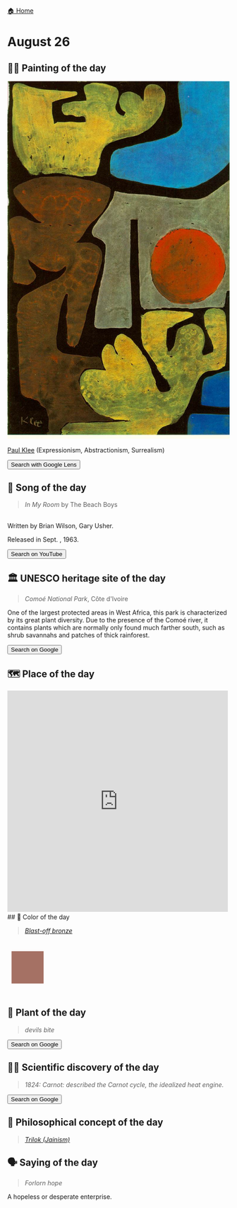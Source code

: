 
[🏠 Home](../../index.md)

# August 26

## 🧑‍🎨 Painting of the day

<img width="600" src="../img/Paul_Klee_4.jpg">

[Paul Klee](https://en.wikipedia.org/wiki/Paul_Klee) (Expressionism, Abstractionism, Surrealism)

<button class="btn btn-success"
onclick=" window.open('https://lens.google.com/uploadbyurl?url=https://iretes.github.io/one-a-day/data/img/Paul_Klee_4.jpg','_blank')">
Search with Google Lens
</button>

## 🎼 Song of the day

> *In My Room*
by The Beach Boys

<br />Written by Brian Wilson, Gary Usher.

Released in Sept. , 1963.

<button class="btn btn-success"
onclick=" window.open('http://www.youtube.com/search?q=In My Room by The Beach Boys','_blank')">
Search on YouTube
</button>

## 🏛️ UNESCO heritage site of the day

> *Comoé National Park*, Côte d'Ivoire

<p>One of the largest protected areas in West Africa, this park is characterized by its great plant diversity. Due to the presence of the Comoé river, it contains plants which are normally only found much farther south, such as shrub savannahs and patches of thick rainforest.</p>

<button class="btn btn-success"
onclick=" window.open('http://www.google.com/search?q=Comoé National Park','_blank')">
Search on Google
</button>

## 🗺️ Place of the day

<iframe
src="https://www.mapcrunch.com"
name="mapcrunch"
width="500"
height="500"
allowTransparency="true"
scrolling="no"
frameborder="0"
>
</iframe>
## 🎨 Color of the day

> *[Blast-off bronze](https://en.wikipedia.org/wiki/Bronze_(color)#Blast-off_bronze)*

<div style="color:#A57164; font-size: 100px;">&#9632;</div>

## 🌿 Plant of the day

> *devils bite*

<button class="btn btn-success"
onclick=" window.open('http://www.google.com/search?q=devils bite','_blank')">
Search on Google
</button>

## 🧑‍🔬 Scientific discovery of the day

> *1824: Carnot: described the Carnot cycle, the idealized heat engine.*

<button class="btn btn-success"
onclick=" window.open('http://www.google.com/search?q=1824: Carnot: described the Carnot cycle, the idealized heat engine.','_blank')"> 
Search on Google
</button>

## 💭 Philosophical concept of the day

> *[Trilok (Jainism)](https://en.wikipedia.org/wiki/Trilok_(Jainism))*

## 🗣️ Saying of the day

> *Forlorn hope*

A hopeless or desperate enterprise.
